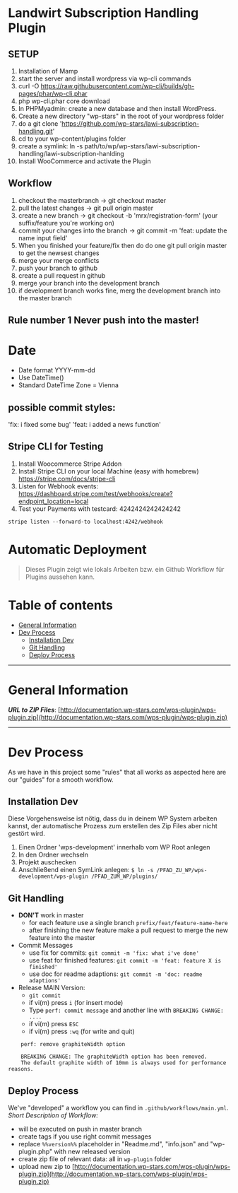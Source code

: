 # Landwirt Subscription Handling Plugin

## SETUP

1. Installation of Mamp
2. start the server and install wordpress via wp-cli commands
3. curl -O https://raw.githubusercontent.com/wp-cli/builds/gh-pages/phar/wp-cli.phar
4. php wp-cli.phar core download
5. In PHPMyadmin: create a new database and then install WordPress.
6. Create a new directory "wp-stars" in the root of your wordpress folder
7. do a git clone 'https://github.com/wp-stars/lawi-subscription-handling.git'
8. cd to your wp-content/plugins folder
9. create a symlink: ln -s path/to/wp/wp-stars/lawi-subscription-handling/lawi-subscription-hanlding
10. Install WooCommerce and activate the Plugin

## Workflow

1. checkout the masterbranch -> git checkout master
2. pull the latest changes -> git pull origin master
3. create a new branch -> git checkout -b 'mrx/registration-form' (your suffix/feature you're working on)
4. commit your changes into the branch -> git commit -m 'feat: update the name input field'
5. When you finished your feature/fix then do do one git pull origin master to get the newsest changes
6. merge your merge conflicts
7. push your branch to github
8. create a pull request in github
9. merge your branch into the development branch
10. if development branch works fine, merg the development branch into the master branch

## Rule number 1 Never push into the master!
# Date
- Date format YYYY-mm-dd
- Use DateTime()
- Standard DateTime Zone = Vienna


## possible commit styles:

'fix: i fixed some bug'
'feat: i added a news function'

## Stripe CLI for Testing

1. Install Woocommerce Stripe Addon
2. Install Stripe CLI on your local Machine (easy with homebrew) https://stripe.com/docs/stripe-cli
3. Listen for Webhook events: https://dashboard.stripe.com/test/webhooks/create?endpoint_location=local
4. Test your Payments with testcard: 4242424242424242


```console
stripe listen --forward-to localhost:4242/webhook
```

# Automatic Deployment 

> Dieses Plugin zeigt wie lokals Arbeiten bzw. ein Github Workflow für Plugins aussehen kann.


# Table of contents

- [General Information](#user-content-general-information)     
- [Dev Process](#user-content-dev-process)    
    - [Installation Dev](#user-content-installation-dev)    
    - [Git Handling](#user-content-git-handling)    
    - [Deploy Process](#user-content-deploy-process)    

----------

# General Information  
***URL to ZIP Files***: [http://documentation.wp-stars.com/wps-plugin/wps-plugin.zip](http://documentation.wp-stars.com/wps-plugin/wps-plugin.zip)     

----------

# Dev Process
As we have in this project some "rules" that all works as aspected here are our "guides" for a smooth workflow.

## Installation Dev
Diese Vorgehensweise ist nötig, dass du in deinem WP System arbeiten kannst, der automatische Prozess zum erstellen des Zip Files aber nicht gestört wird.

1. Einen Ordner 'wps-development' innerhalb vom WP Root anlegen
2. In den Ordner wechseln
3. Projekt auschecken
4. Anschließend einen SymLink anlegen: `$ ln -s /PFAD_ZU_WP/wps-development/wps-plugin /PFAD_ZUM_WP/plugins/`

## Git Handling
- **DON'T** work in master
    - for each feature use a single branch `prefix/feat/feature-name-here`
    - after finishing the new feature make a pull request to merge the new feature into the master
- Commit Messages
    - use fix for commits: `git commit -m 'fix: what i've done'`
    - use feat for finished features: `git commit -m 'feat: feature X is finished'`
    - use doc for readme adaptions: `git commit -m 'doc: readme adaptions'`
- Release MAIN Version:
    - `git commit`
    - if vi(m) press `i` (for insert mode)
    - Type `perf: commit message` and another line with `BREAKING CHANGE: ....`
    - if vi(m) press `ESC`
    - if vi(m) press `:wq` (for write and quit)
```
    perf: remove graphiteWidth option

    BREAKING CHANGE: The graphiteWidth option has been removed.
    The default graphite width of 10mm is always used for performance reasons.
```
   
## Deploy Process
We've "developed" a workflow you can find in `.github/workflows/main.yml`.    
*Short Description of Workflow:*    
- will be executed on push in master branch
- create tags if you use right commit messages
- replace `%%version%%` placeholder in "Readme.md", "info.json" and "wp-plugin.php" with new released version
- create zip file of relevant data: all in `wp-plugin` folder
- upload new zip to [http://documentation.wp-stars.com/wps-plugin/wps-plugin.zip](http://documentation.wp-stars.com/wps-plugin/wps-plugin.zip)